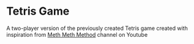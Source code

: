 # Tetris Game

A two-player version of the previously created Tetris game created with inspiration from [Meth Meth Method](https://www.youtube.com/channel/UC8A0M0eDttdB11MHxX58vXQ) channel on Youtube
